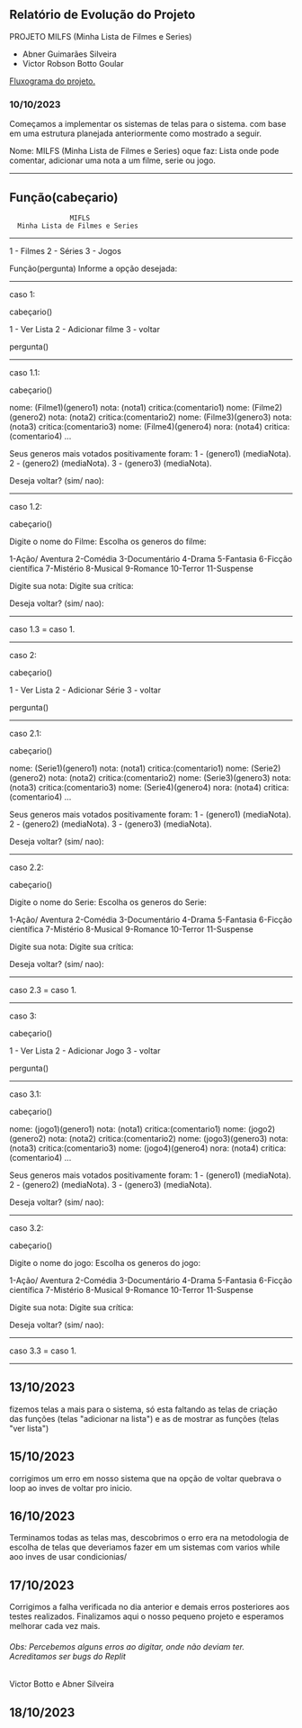 ## Relatório de Evolução do Projeto

PROJETO MILFS (Minha Lista de Filmes e Series)
- Abner Guimarães Silveira
- Victor Robson Botto Goular

[Fluxograma do projeto.](https://miro.com/welcomeonboard/d3NPT25IcmFiUURVeG9tYzdYQWtkWGs0R3ZESllZQVZUSnJRNDZjWUZ3dFdkVEl5VGNZVG01cVlaZVlNM1pYYXwzNDU4NzY0NTY2NDE5OTczNjc0fDI=?share_link_id=559613781211) 

### 10/10/2023 

Começamos a implementar os sistemas de telas para o sistema. com base em uma estrutura planejada anteriormente como mostrado a seguir.

Nome: MILFS (Minha Lista de Filmes e Series)
oque faz: Lista onde pode comentar, adicionar uma nota a um filme, serie ou jogo. 
______________________________________________________________________________________________
Função(cabeçario)
---------------------------------------------
                   MIFLS
      Minha Lista de Filmes e Series
---------------------------------------------

1 - Filmes
2 - Séries
3 - Jogos

Função(pergunta)
Informe a opção desejada: 
______________________________________________________________________________________________

caso 1:

cabeçario()

1 - Ver Lista
2 - Adicionar filme
3 - voltar

pergunta()
______________________________________________________________________________________________

caso 1.1:

cabeçario()

nome: (Filme1)(genero1)       nota: (nota1)        critica:(comentario1)
nome: (Filme2)(genero2)       nota: (nota2)        critica:(comentario2)
nome: (Filme3)(genero3)       nota: (nota3)        critica:(comentario3)
nome: (Filme4)(genero4)       nora: (nota4)        critica:(comentario4)
...

Seus generos mais votados positivamente foram:
1 - (genero1) (mediaNota).
2 - (genero2) (mediaNota).
3 - (genero3) (mediaNota).

Deseja voltar? (sim/ nao):
______________________________________________________________________________________________

caso 1.2:

cabeçario()

Digite o nome do Filme:
Escolha os generos do filme:

1-Ação/ Aventura
2-Comédia
3-Documentário
4-Drama
5-Fantasia
6-Ficção científica
7-Mistério
8-Musical
9-Romance
10-Terror
11-Suspense

Digite sua nota: 
Digite sua crítica:

Deseja voltar? (sim/ nao):
______________________________________________________________________________________________

caso 1.3 = caso 1.
______________________________________________________________________________________________

caso 2:

cabeçario()

1 - Ver Lista
2 - Adicionar Série
3 - voltar

pergunta()

______________________________________________________________________________________________

caso 2.1:

cabeçario()

nome: (Serie1)(genero1)       nota: (nota1)        critica:(comentario1)
nome: (Serie2)(genero2)       nota: (nota2)        critica:(comentario2)
nome: (Serie3)(genero3)       nota: (nota3)        critica:(comentario3)
nome: (Serie4)(genero4)       nora: (nota4)        critica:(comentario4)
...

Seus generos mais votados positivamente foram:
1 - (genero1) (mediaNota).
2 - (genero2) (mediaNota).
3 - (genero3) (mediaNota).

Deseja voltar? (sim/ nao):
______________________________________________________________________________________________

caso 2.2:

cabeçario()

Digite o nome do Serie:
Escolha os generos do Serie:

1-Ação/ Aventura
2-Comédia
3-Documentário
4-Drama
5-Fantasia
6-Ficção científica
7-Mistério
8-Musical
9-Romance
10-Terror
11-Suspense

Digite sua nota: 
Digite sua crítica:

Deseja voltar? (sim/ nao):
______________________________________________________________________________________________

caso 2.3 = caso 1.
______________________________________________________________________________________________

caso 3:

cabeçario()

1 - Ver Lista
2 - Adicionar Jogo
3 - voltar

pergunta()

______________________________________________________________________________________________


caso 3.1:

cabeçario()

nome: (jogo1)(genero1)       nota: (nota1)        critica:(comentario1)
nome: (jogo2)(genero2)       nota: (nota2)        critica:(comentario2)
nome: (jogo3)(genero3)       nota: (nota3)        critica:(comentario3)
nome: (jogo4)(genero4)       nora: (nota4)        critica:(comentario4)
...

Seus generos mais votados positivamente foram:
1 - (genero1) (mediaNota).
2 - (genero2) (mediaNota).
3 - (genero3) (mediaNota).

Deseja voltar? (sim/ nao):
______________________________________________________________________________________________

caso 3.2:

cabeçario()

Digite o nome do jogo:
Escolha os generos do jogo:

1-Ação/ Aventura
2-Comédia
3-Documentário
4-Drama
5-Fantasia
6-Ficção científica
7-Mistério
8-Musical
9-Romance
10-Terror
11-Suspense

Digite sua nota: 
Digite sua crítica:

Deseja voltar? (sim/ nao):
______________________________________________________________________________________________

caso 3.3 = caso 1.
______________________________________________________________________________________________

## 13/10/2023

fizemos telas a mais para o sistema, só esta faltando as telas de criação das funções (telas "adicionar na lista") e as de mostrar as funções (telas "ver lista") 

## 15/10/2023

corrigimos um erro em nosso sistema que na opção de voltar quebrava o loop ao inves de voltar pro inicio.

## 16/10/2023

Terminamos todas as telas mas, descobrimos o erro era na metodologia de escolha de telas que deveriamos fazer em um sistemas com varios while aoo inves de usar condicionias/

## 17/10/2023


Corrigimos a falha verificada no dia anterior e demais erros posteriores aos testes realizados. Finalizamos aqui o nosso pequeno projeto e esperamos melhorar cada vez mais.

###### Obs: Percebemos alguns erros ao digitar, onde não deviam ter. Acreditamos ser bugs do Replit

Victor Botto e Abner Silveira

## 18/10/2023
